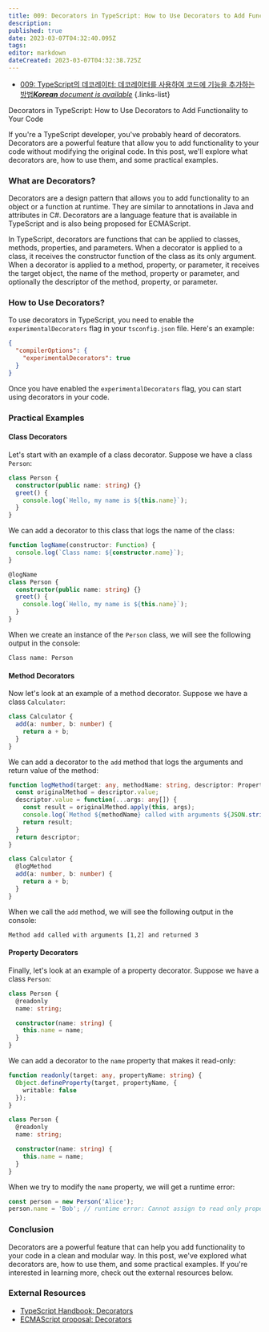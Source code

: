 ```yaml
---
title: 009: Decorators in TypeScript: How to Use Decorators to Add Functionality to Your Code
description: 
published: true
date: 2023-03-07T04:32:40.095Z
tags: 
editor: markdown
dateCreated: 2023-03-07T04:32:38.725Z
---
```


- [009: TypeScript의 데코레이터: 데코레이터를 사용하여 코드에 기능을 추가하는 방법***Korean** document is available*](/ko/Knowledge-base/TypeScript/Learning/009-decorators-in-typescript-how-to-use-decorators-to-add-functionality-to-your-code)
{.links-list}



Decorators in TypeScript: How to Use Decorators to Add Functionality to Your Code

If you're a TypeScript developer, you've probably heard of decorators. Decorators are a powerful feature that allow you to add functionality to your code without modifying the original code. In this post, we'll explore what decorators are, how to use them, and some practical examples.

### What are Decorators?

Decorators are a design pattern that allows you to add functionality to an object or a function at runtime. They are similar to annotations in Java and attributes in C#. Decorators are a language feature that is available in TypeScript and is also being proposed for ECMAScript.

In TypeScript, decorators are functions that can be applied to classes, methods, properties, and parameters. When a decorator is applied to a class, it receives the constructor function of the class as its only argument. When a decorator is applied to a method, property, or parameter, it receives the target object, the name of the method, property or parameter, and optionally the descriptor of the method, property, or parameter.

### How to Use Decorators?

To use decorators in TypeScript, you need to enable the `experimentalDecorators` flag in your `tsconfig.json` file. Here's an example:

```json
{
  "compilerOptions": {
    "experimentalDecorators": true
  }
}
```

Once you have enabled the `experimentalDecorators` flag, you can start using decorators in your code.

### Practical Examples

#### Class Decorators

Let's start with an example of a class decorator. Suppose we have a class `Person`:

```typescript
class Person {
  constructor(public name: string) {}
  greet() {
    console.log(`Hello, my name is ${this.name}`);
  }
}
```

We can add a decorator to this class that logs the name of the class:

```typescript
function logName(constructor: Function) {
  console.log(`Class name: ${constructor.name}`);
}

@logName
class Person {
  constructor(public name: string) {}
  greet() {
    console.log(`Hello, my name is ${this.name}`);
  }
}
```

When we create an instance of the `Person` class, we will see the following output in the console:

```
Class name: Person
```

#### Method Decorators

Now let's look at an example of a method decorator. Suppose we have a class `Calculator`:

```typescript
class Calculator {
  add(a: number, b: number) {
    return a + b;
  }
}
```

We can add a decorator to the `add` method that logs the arguments and return value of the method:

```typescript
function logMethod(target: any, methodName: string, descriptor: PropertyDescriptor) {
  const originalMethod = descriptor.value;
  descriptor.value = function(...args: any[]) {
    const result = originalMethod.apply(this, args);
    console.log(`Method ${methodName} called with arguments ${JSON.stringify(args)} and returned ${result}`);
    return result;
  }
  return descriptor;
}

class Calculator {
  @logMethod
  add(a: number, b: number) {
    return a + b;
  }
}
```

When we call the `add` method, we will see the following output in the console:

```
Method add called with arguments [1,2] and returned 3
```

#### Property Decorators

Finally, let's look at an example of a property decorator. Suppose we have a class `Person`:

```typescript
class Person {
  @readonly
  name: string;

  constructor(name: string) {
    this.name = name;
  }
}
```

We can add a decorator to the `name` property that makes it read-only:

```typescript
function readonly(target: any, propertyName: string) {
  Object.defineProperty(target, propertyName, {
    writable: false
  });
}

class Person {
  @readonly
  name: string;

  constructor(name: string) {
    this.name = name;
  }
}
```

When we try to modify the `name` property, we will get a runtime error:

```typescript
const person = new Person('Alice');
person.name = 'Bob'; // runtime error: Cannot assign to read only property 'name' of object '#<Person>'
```

### Conclusion

Decorators are a powerful feature that can help you add functionality to your code in a clean and modular way. In this post, we've explored what decorators are, how to use them, and some practical examples. If you're interested in learning more, check out the external resources below.

### External Resources

- [TypeScript Handbook: Decorators](https://www.typescriptlang.org/docs/handbook/decorators.html)
- [ECMAScript proposal: Decorators](https://github.com/tc39/proposal-decorators)